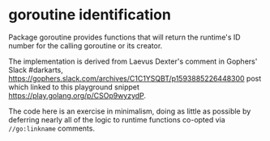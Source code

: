 # goroutine identification

Package goroutine provides functions that will return the runtime's
ID number for the calling goroutine or its creator.

The implementation is derived from Laevus Dexter's comment in Gophers' Slack
#darkarts, https://gophers.slack.com/archives/C1C1YSQBT/p1593885226448300
post which linked to this playground snippet https://play.golang.org/p/CSOp9wyzydP.

The code here is an exercise in minimalism, doing as little as possible by
deferring nearly all of the logic to runtime functions co-opted via
`//go:linkname` comments.
